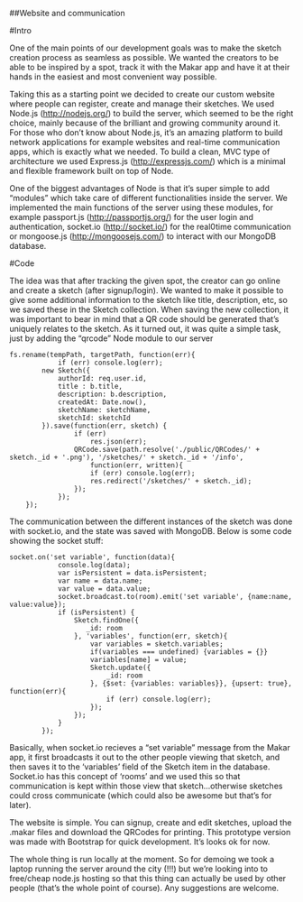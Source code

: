 ##Website and communication

#Intro

One of the main points of our development goals was to make the sketch creation process as seamless as possible. We wanted the creators to be able to be inspired by a spot, track it with the Makar app and have it at their hands in the easiest and most convenient way possible.

Taking this as a starting point we decided to create our custom website where people can register, create and manage their sketches. We used Node.js (http://nodejs.org/) to build the server, which seemed to be the right choice, mainly because of the brilliant and growing community around it. For those who don’t know about Node.js, it’s an amazing platform to build network applications for example websites and real-time communication apps, which is exactly what we needed. To build a clean, MVC type of architecture we used Express.js (http://expressjs.com/) which is a minimal and flexible framework built on top of Node.

One of the biggest advantages of Node is that it’s super simple to add “modules” which take care of different functionalities inside the server. We implemented the main functions of the server using these modules, for example passport.js (http://passportjs.org/) for the user login and authentication,  socket.io (http://socket.io/) for the real0time communication or mongoose.js (http://mongoosejs.com/) to interact with our MongoDB database.

#Code

The idea was that after tracking the given spot, the creator can go online and create a sketch (after signup/login). We wanted to make it possible to give some additional information to the sketch like title, description, etc, so we saved these in the Sketch collection. When saving the new collection, it was important to bear in mind that a QR code should be generated that’s uniquely relates to the sketch. As it turned out, it was quite a simple task, just by adding the “qrcode” Node module to our server
```
fs.rename(tempPath, targetPath, function(err){
            if (err) console.log(err);
        new Sketch({
            authorId: req.user.id,
            title : b.title,
            description: b.description,
            createdAt: Date.now(),
            sketchName: sketchName,
            sketchId: sketchId
        }).save(function(err, sketch) {
                if (err)
                    res.json(err);
                QRCode.save(path.resolve('./public/QRCodes/' + sketch._id + '.png'), '/sketches/' + sketch._id + '/info',
                    function(err, written){
                    if (err) console.log(err);
                    res.redirect('/sketches/' + sketch._id);
                });
            });
    });
```

The communication between the different instances of the sketch was done with socket.io, and the state was saved with MongoDB. Below is some code showing the socket stuff:

```
socket.on('set variable', function(data){
            console.log(data);
            var isPersistent = data.isPersistent;
            var name = data.name;
            var value = data.value;
            socket.broadcast.to(room).emit('set variable', {name:name, value:value});
            if (isPersistent) {
                Sketch.findOne({
                   _id: room
                }, 'variables', function(err, sketch){
                    var variables = sketch.variables;
                    if(variables === undefined) {variables = {}}
                    variables[name] = value;
                    Sketch.update({
                        _id: room
                    }, {$set: {variables: variables}}, {upsert: true}, function(err){
                        if (err) console.log(err);
                    });
                });
            }
        });
```
Basically, when socket.io recieves a “set variable” message from the Makar app, it first broadcasts it out to the other people viewing that sketch, and then saves it to the ‘variables’ field of the Sketch item in the database. Socket.io has this concept of ‘rooms’ and we used this so that communication is kept within those view that sketch…otherwise sketches could cross communicate (which could also be awesome but that’s for later). 

The website is simple. You can signup, create and edit sketches, upload the .makar files and download the QRCodes for printing. This prototype version was made with Bootstrap for quick development. It’s looks ok for now.

The whole thing is run locally at the moment. So for demoing we took a laptop running the server around the city (!!!) but we’re looking into to free/cheap node.js hosting so that this thing can actually be used by other people (that’s the whole point of course). Any suggestions are welcome.
